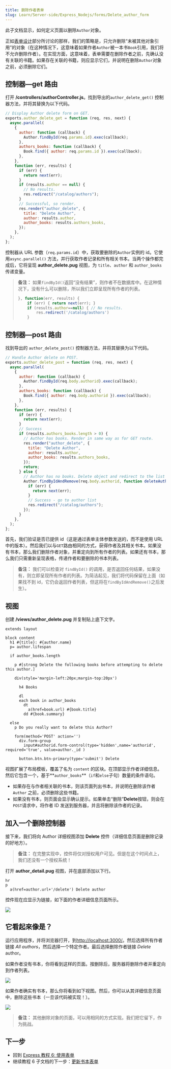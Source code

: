 ```yaml
---
title: 删除作者表单
slug: Learn/Server-side/Express_Nodejs/forms/Delete_author_form
---
```


此子文档显示，如何定义页面以删除`Author`对象。

正如[表单设计](/zh-CN/docs/Learn/Server-side/Express_Nodejs/forms#form_design)部分所讨论的那样，我们的策略是，只允许删除“未被其他对象引用”的对象（在这种情况下，这意味着如果作者`Author`被一本书`Book`引用，我们将不允许删除作者）。在实现方面，这意味着，表单需要在删除作者之前，先确认没有关联的书籍。如果存在关联的书籍，则应显示它们，并说明在删除`Author`对象之前，必须删除它们。

## 控制器—get 路由

打开 **/controllers/authorController.js**。找到导出的`author_delete_get()` 控制器方法，并将其替换为以下代码。

```js
// Display Author delete form on GET.
exports.author_delete_get = function (req, res, next) {
  async.parallel(
    {
      author: function (callback) {
        Author.findById(req.params.id).exec(callback);
      },
      authors_books: function (callback) {
        Book.find({ author: req.params.id }).exec(callback);
      },
    },
    function (err, results) {
      if (err) {
        return next(err);
      }
      if (results.author == null) {
        // No results.
        res.redirect("/catalog/authors");
      }
      // Successful, so render.
      res.render("author_delete", {
        title: "Delete Author",
        author: results.author,
        author_books: results.authors_books,
      });
    },
  );
};
```

控制器从 URL 参数（`req.params.id`）中，获取要删除的`Author`实例的 id。它使用`async.parallel()` 方法，并行获取作者记录和所有相关书本。当两个操作都完成后，它将呈现 **author_delete.pug** 视图，为 `title`、`author` 和 `author_books` 传递变量。

> **备注：** 如果`findById()`返回“没有结果”，则作者不在数据库中。在这种情况下，没有什么可以删除，所以我们立即呈现所有作者的列表。
>
> ```js
> }, function(err, results) {
>     if (err) { return next(err); }
>     if (results.author==null) { // No results.
>         res.redirect('/catalog/authors')
>     }
> ```

## 控制器—post 路由

找到导出的 `author_delete_post()` 控制器方法，并将其替换为以下代码。

```js
// Handle Author delete on POST.
exports.author_delete_post = function (req, res, next) {
  async.parallel(
    {
      author: function (callback) {
        Author.findById(req.body.authorid).exec(callback);
      },
      authors_books: function (callback) {
        Book.find({ author: req.body.authorid }).exec(callback);
      },
    },
    function (err, results) {
      if (err) {
        return next(err);
      }
      // Success
      if (results.authors_books.length > 0) {
        // Author has books. Render in same way as for GET route.
        res.render("author_delete", {
          title: "Delete Author",
          author: results.author,
          author_books: results.authors_books,
        });
        return;
      } else {
        // Author has no books. Delete object and redirect to the list of authors.
        Author.findByIdAndRemove(req.body.authorid, function deleteAuthor(err) {
          if (err) {
            return next(err);
          }
          // Success - go to author list
          res.redirect("/catalog/authors");
        });
      }
    },
  );
};
```

首先，我们验证是否已提供 id（这是通过表单主体参数发送的，而不是使用 URL 中的版本）。然后我们以与`GET`路由相同的方式，获得作者及其相关书本。如果没有书本，那么我们删除作者对象，并重定向到所有作者的列表。如果还有书本，那么我们只需重新呈现表格，传递作者和要删除的书本列表。

> **备注：** 我们可以检查对 `findById()` 的调用，是否返回任何结果，如果没有，则立即呈现所有作者的列表。为简洁起见，我们将代码保留在上面（如果找不到 id，它仍会返回作者列表，但这将在`findByIdAndRemove()`之后发生）。

## 视图

创建 **/views/author_delete.pug** 并复制贴上底下文字。

```plain
extends layout

block content
  h1 #{title}: #{author.name}
  p= author.lifespan

  if author_books.length

    p #[strong Delete the following books before attempting to delete this author.]

    div(style='margin-left:20px;margin-top:20px')

      h4 Books

      dl
      each book in author_books
        dt
          a(href=book.url) #{book.title}
        dd #{book.summary}

  else
    p Do you really want to delete this Author?

    form(method='POST' action='')
      div.form-group
        input#authorid.form-control(type='hidden',name='authorid', required='true', value=author._id )

      button.btn.btn-primary(type='submit') Delete
```

视图扩展了布局模板，覆盖了名为 `content` 的区块。在顶部显示作者详细信息。然后它包含一个，基于**`author_books`**（`if`和`else`子句）数量的条件语句。

- 如果存在与作者相关联的书本，则该页面列出书本，并说明在删除该作者 `Author` 之前，必须删除这些书籍。
- 如果没有书本，则页面会显示确认提示。如果单击“删除”**Delete**按钮，则会在`POST`请求中，将作者 ID 发送到服务器，并且将删除该作者的记录。

## 加入一个删除控制器

接下来，我们将向 Author 详细视图添加 **Delete** 控件（详细信息页面是删除记录的好地方）。

> **备注：** 在完整实现中，控件将仅对授权用户可见。但是在这个时间点上，我们还没有一个授权系统！

打开 **author_detail.pug** 视图，并在底部添加以下行。

```pug
hr
p
  a(href=author.url+'/delete') Delete author
```

控件现在应显示为链接，如下面的作者详细信息页面所示。

![](locallibary_express_author_detail_delete.png)

## 它看起來像是？

运行应用程序，并将浏览器打开，到<http://localhost:3000/>。然后选择所有作者链接 _All authors_，然后选择一个特定作者。最后选择删除作者链接 _Delete_ author。

如果作者没有书本，你将看到这样的页面。按删除后，服务器将删除作者并重定向到作者列表。

![](locallibary_express_author_delete_nobooks.png)

如果作者确实有书本，那么你将看到如下视图。然后，你可以从其详细信息页面中，删除这些书本（一旦该代码被实现！）。

![](locallibary_express_author_delete_withbooks.png)

> **备注：** 其他删除对象的页面，可以用相同的方式实现。我们把它留下，作为挑战。

## 下一步

- 回到 [Express 教程 6: 使用表单](/zh-CN/docs/Learn/Server-side/Express_Nodejs/forms)
- 继续教程 6 子文档的下一步：[更新书本表单](/zh-CN/docs/Learn/Server-side/Express_Nodejs/forms/Update_Book_form)
